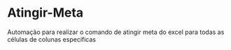 # Atingir-Meta
Automação para realizar o comando de atingir meta do excel para todas as células de colunas específicas
